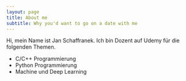 ```yaml
---
layout: page
title: About me
subtitle: Why you'd want to go on a date with me
---
```


Hi,
mein Name ist Jan Schaffranek.
Ich bin Dozent auf Udemy für die folgenden Themen.

- C/C++ Programmierung
- Python Programmierung
- Machine und Deep Learning
